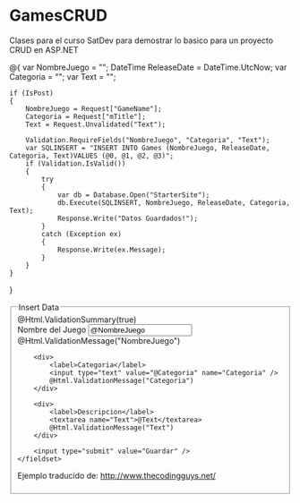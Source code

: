 GamesCRUD
=========

Clases para el curso SatDev para demostrar lo basico para un proyecto CRUD en ASP.NET

@{
    var NombreJuego = "";
    DateTime ReleaseDate = DateTime.UtcNow;
    var Categoria = "";
    var Text = "";

    if (IsPost)
    {
        NombreJuego = Request["GameName"];
        Categoria = Request["mTitle"];
        Text = Request.Unvalidated("Text");

        Validation.RequireFields("NombreJuego", "Categoria", "Text");
        var SQLINSERT = "INSERT INTO Games (NombreJuego, ReleaseDate, Categoria, Text)VALUES (@0, @1, @2, @3)";
        if (Validation.IsValid())
        {
            try
            {
                var db = Database.Open("StarterSite");
                db.Execute(SQLINSERT, NombreJuego, ReleaseDate, Categoria, Text);
                Response.Write("Datos Guardados!");
            }
            catch (Exception ex)
            {
                Response.Write(ex.Message);
            }
        }
    }
}




<form method="post">
    <fieldset>
        <legend>Insert Data</legend>
        @Html.ValidationSummary(true)
        <div>
            <label>Nombre del Juego</label>
            <input type="text" value="@NombreJuego" name="NombreJuego" />
            @Html.ValidationMessage("NombreJuego")
        </div>

        <div>
            <label>Categoria</label>
            <input type="text" value="@Categoria" name="Categoria" />
            @Html.ValidationMessage("Categoria")
        </div>

        <div>
            <label>Descripcion</label>
            <textarea name="Text">@Text</textarea>
            @Html.ValidationMessage("Text")
        </div>

        <input type="submit" value="Guardar" />
    </fieldset>
</form>


Ejemplo traducido de: http://www.thecodingguys.net/
